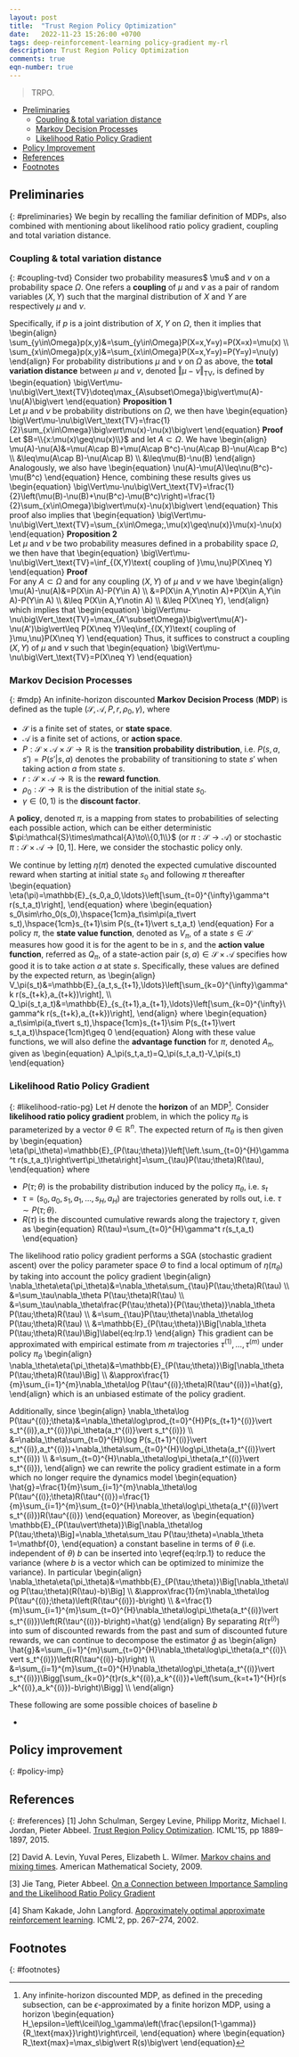 ```yaml
---
layout: post
title:  "Trust Region Policy Optimization"
date:   2022-11-23 15:26:00 +0700
tags: deep-reinforcement-learning policy-gradient my-rl
description: Trust Region Policy Optimization
comments: true
eqn-number: true
---
```

> TRPO.

<!-- excerpt-end -->
- [Preliminaries](#preliminaries)
	- [Coupling & total variation distance](#coupling-tvd)
	- [Markov Decision Processes](#mdp)
	- [Likelihood Ratio Policy Gradient](#likelihood-ratio-pg)
- [Policy Improvement](#policy-imp)
- [References](#references)
- [Footnotes](#footnotes)

## Preliminaries
{: #preliminaries}
We begin by recalling the familiar definition of MDPs, also combined with mentioning about likelihood ratio policy gradient, coupling and total variation distance.

### Coupling & total variation distance
{: #coupling-tvd}
Consider two probability measures$ \mu$ and $\nu$ on a probability space $\Omega$. One refers a **coupling** of $\mu$ and $\nu$ as a pair of random variables $(X,Y)$ such that the marginal distribution of $X$ and $Y$ are respectively $\mu$ and $\nu$.

Specifically, if $p$ is a joint distribution of $X,Y$ on $\Omega$, then it implies that
\begin{align}
\sum_{y\in\Omega}p(x,y)&=\sum_{y\in\Omega}P(X=x,Y=y)=P(X=x)=\mu(x) \\\\ \sum_{x\in\Omega}p(x,y)&=\sum_{x\in\Omega}P(X=x,Y=y)=P(Y=y)=\nu(y)
\end{align}
For probability distributions $\mu$ and $\nu$ on $\Omega$ as above, the **total variation distance** between $\mu$ and $\nu$, denoted $\big\Vert\mu-\nu\big\Vert_\text{TV}$, is defined by
\begin{equation}
\big\Vert\mu-\nu\big\Vert_\text{TV}\doteq\max_{A\\subset\Omega}\big\vert\mu(A)-\nu(A)\big\vert
\end{equation}
**Proposition 1**  
Let $\mu$ and $\nu$ be probability distributions on $\Omega$, we then have
\begin{equation}
\big\Vert\mu-\nu\big\Vert_\text{TV}=\frac{1}{2}\sum_{x\in\Omega}\big\vert\mu(x)-\nu(x)\big\vert
\end{equation}
**Proof**  
Let $B=\\{x:\mu(x)\geq\nu(x)\\}$ and let $A\subset\Omega$. We have
\begin{align}
\mu(A)-\nu(A)&=\mu(A\cap B)+\mu(A\cap B^c)-\nu(A\cap B)-\nu(A\cap B^c) \\\\ &\leq\mu(A\cap B)-\nu(A\cap B) \\\\ &\leq\mu(B)-\nu(B)
\end{align}
Analogously, we also have
\begin{equation}
\nu(A)-\mu(A)\leq\nu(B^c)-\mu(B^c)
\end{equation}
Hence, combining these results gives us
\begin{equation}
\big\Vert\mu-\nu\big\Vert_\text{TV}=\frac{1}{2}\left(\mu(B)-\nu(B)+\nu(B^c)-\mu(B^c)\right)=\frac{1}{2}\sum_{x\in\Omega}\big\vert\mu(x)-\nu(x)\big\vert
\end{equation}
This proof also implies that
\begin{equation}
\big\Vert\mu-\nu\big\Vert_\text{TV}=\sum_{x\in\Omega;\,\mu(x)\geq\nu(x)}\mu(x)-\nu(x)
\end{equation}
**Proposition 2**  
Let $\mu$ and $\nu$ be two probability measures defined in a probability space $\Omega$, we then have that
\begin{equation}
\big\Vert\mu-\nu\big\Vert_\text{TV}=\inf_{(X,Y)\text{ coupling of }\mu,\nu}P(X\neq Y)
\end{equation}
**Proof**  
For any $A\subset\Omega$ and for any coupling $(X,Y)$ of $\mu$ and $\nu$ we have
\begin{align}
\mu(A)-\nu(A)&=P(X\in A)-P(Y\in A) \\\\ &=P(X\in A,Y\notin A)+P(X\in A,Y\in A)-P(Y\in A) \\\\ &\leq P(X\in A,Y\notin A) \\\\ &\leq P(X\neq Y),
\end{align}
which implies that
\begin{equation}
\big\Vert\mu-\nu\big\Vert_\text{TV}=\max_{A'\subset\Omega}\big\vert\mu(A')-\nu(A')\big\vert\leq P(X\neq Y)\leq\inf_{(X,Y)\text{ coupling of }\mu,\nu}P(X\neq Y)
\end{equation}
Thus, it suffices to construct a coupling $(X,Y)$ of $\mu$ and $\nu$ such that
\begin{equation}
\big\Vert\mu-\nu\big\Vert_\text{TV}=P(X\neq Y)
\end{equation}

### Markov Decision Processes
{: #mdp}
An infinite-horizon discounted **Markov Decision Process** (**MDP**) is defined as the tuple $(\mathcal{S},\mathcal{A},P,r,\rho_0,\gamma)$, where
- $\mathcal{S}$ is a finite set of states, or **state space**.
- $\mathcal{A}$ is a finite set of actions, or **action space**.
- $P:\mathcal{S}\times\mathcal{A}\times\mathcal{S}\to\mathbb{R}$ is the **transition probability distribution**, i.e. $P(s,a,s')=P(s'\vert s,a)$ denotes the probability of transitioning to state $s'$ when taking action $a$ from state $s$.
- $r:\mathcal{S}\times\mathcal{A}\to\mathbb{R}$ is the **reward function**.
- $\rho_0:\mathcal{S}\to\mathbb{R}$ is the distribution of the initial state $s_0$.
- $\gamma\in(0,1)$ is the **discount factor**.

A **policy**, denoted $\pi$, is a mapping from states to probabilities of selecting each possible action, which can be either deterministic $\pi:\mathcal{S}\times\mathcal{A}\to\\{0,1\\}$ (or $\pi:\mathcal{S}\to\mathcal{A}$) or stochastic $\pi:\mathcal{S}\times\mathcal{A}\to[0,1]$. Here, we consider the stochastic policy only.

We continue by letting $\eta(\pi)$ denoted the expected cumulative discounted reward when starting at initial state $s_0$ and following $\pi$ thereafter
\begin{equation}
\eta(\pi)=\mathbb{E}\_{s_0,a_0,\ldots}\left[\sum_{t=0}^{\infty}\gamma^t r(s_t,a_t)\right],
\end{equation}
where
\begin{equation}
s_0\sim\rho_0(s_0),\hspace{1cm}a_t\sim\pi(a_t\vert s_t),\hspace{1cm}s_{t+1}\sim P(s_{t+1}\vert s_t,a_t)
\end{equation}
For a policy $\pi$, the **state value function**, denoted as $V_\pi$, of a state $s\in\mathcal{S}$ measures how good it is for the agent to be in $s$, and the **action value function**, referred as $Q_\pi$, of a state-action pair $(s,a)\in\mathcal{S}\times\mathcal{A}$ specifies how good it is to take action $a$ at state $s$. Specifically, these values are defined by the expected return, as
\begin{align}
V_\pi(s_t)&=\mathbb{E}\_{a_t,s_{t+1},\ldots}\left[\sum_{k=0}^{\infty}\gamma^k r(s_{t+k},a_{t+k})\right], \\\\ Q_\pi(s_t,a_t)&=\mathbb{E}\_{s_{t+1},a_{t+1},\ldots}\left[\sum_{k=0}^{\infty}\gamma^k r(s_{t+k},a_{t+k})\right],
\end{align}
where
\begin{equation}
a_t\sim\pi(a_t\vert s_t),\hspace{1cm}s_{t+1}\sim P(s_{t+1}\vert s_t,a_t)\hspace{1cm}t\geq 0
\end{equation}
Along with these value functions, we will also define the **advantage function** for $\pi$, denoted $A_\pi$, given as
\begin{equation}
A_\pi(s_t,a_t)=Q_\pi(s_t,a_t)-V_\pi(s_t)
\end{equation}

### Likelihood Ratio Policy Gradient
{: #likelihood-ratio-pg}
Let $H$ denote the **horizon** of an MDP[^1]. Consider **likelihood ratio policy gradient** problem, in which the policy $\pi_\theta$ is parameterized by a vector $\theta\in\mathbb{R}^n$. The expected return of $\pi_\theta$ is then given by
\begin{equation}
\eta(\pi_\theta)=\mathbb{E}\_{P(\tau;\theta)}\left[\left.\sum_{t=0}^{H}\gamma^t r(s_t,a_t)\right\vert\pi_\theta\right]=\sum_{\tau}P(\tau;\theta)R(\tau),
\end{equation}
where
- $P(\tau;\theta)$ is the probability distribution induced by the policy $\pi_\theta$, i.e. $s_t$
- $\tau=(s_0,a_0,s_1,a_1,\ldots,s_H,a_H)$ are trajectories generated by rolls out, i.e. $\tau\sim P(\tau;\theta)$.
- $R(\tau)$ is the discounted cumulative rewards along the trajectory $\tau$, given as
\begin{equation}
R(\tau)=\sum_{t=0}^{H}\gamma^t r(s_t,a_t)
\end{equation}

The likelihood ratio policy gradient performs a SGA (stochastic gradient ascent) over the policy parameter space $\Theta$ to find a local optimum of $\eta(\pi_\theta)$ by taking into account the policy gradient
\begin{align}
\nabla_\theta\eta(\pi_\theta)&=\nabla_\theta\sum_{\tau}P(\tau;\theta)R(\tau) \\\\ &=\sum_\tau\nabla_\theta P(\tau;\theta)R(\tau) \\\\ &=\sum_\tau\nabla_\theta\frac{P(\tau;\theta)}{P(\tau;\theta)}\nabla_\theta P(\tau;\theta)R(\tau) \\\\ &=\sum_{\tau}P(\tau;\theta)\nabla_\theta\log P(\tau;\theta)R(\tau) \\\\ &=\mathbb{E}\_{P(\tau;\theta)}\Big[\nabla_\theta P(\tau;\theta)R(\tau)\Big]\label{eq:lrp.1}
\end{align}
This gradient can be approximated with empirical estimate from $m$ trajectories $\tau^{(1)},\ldots,\tau^{(m)}$ under policy $\pi_\theta$
\begin{align}
\nabla_\theta\eta(\pi_\theta)&=\mathbb{E}\_{P(\tau;\theta)}\Big[\nabla_\theta P(\tau;\theta)R(\tau)\Big] \\\\ &\approx\frac{1}{m}\sum_{i=1}^{m}\nabla_\theta\log P(\tau^{(i)};\theta)R(\tau^{(i)})=\hat{g},
\end{align}
which is an unbiased estimate of the policy gradient.

Additionally, since
\begin{align}
\nabla_\theta\log P(\tau^{(i)};\theta)&=\nabla_\theta\log\prod_{t=0}^{H}P(s_{t+1}^{(i)}\vert s_t^{(i)},a_t^{(i)})\pi_\theta(a_t^{(i)}\vert s_t^{(i)}) \\\\ &=\nabla_\theta\sum_{t=0}^{H}\log P(s_{t+1}^{(i)}\vert s_t^{(i)},a_t^{(i)})+\nabla_\theta\sum_{t=0}^{H}\log\pi_\theta(a_t^{(i)}\vert s_t^{(i)}) \\\\ &=\sum_{t=0}^{H}\nabla_\theta\log\pi_\theta(a_t^{(i)}\vert s_t^{(i)}),
\end{align}
we can rewrite the policy gradient estimate in a form which no longer require the dynamics model
\begin{equation}
\hat{g}=\frac{1}{m}\sum_{i=1}^{m}\nabla_\theta\log P(\tau^{(i)};\theta)R(\tau^{(i)})=\frac{1}{m}\sum_{i=1}^{m}\sum_{t=0}^{H}\nabla_\theta\log\pi_\theta(a_t^{(i)}\vert s_t^{(i)})R(\tau^{(i)})
\end{equation}
Moreover, as
\begin{equation}
\mathbb{E}\_{P(\tau\vert\theta)}\Big[\nabla_\theta\log P(\tau;\theta)\Big]=\nabla_\theta\sum_\tau P(\tau;\theta)=\nabla_\theta 1=\mathbf{0},
\end{equation}
a constant baseline in terms of $\theta$ (i.e. independent of $\theta$) $b$ can be inserted into \eqref{eq:lrp.1} to reduce the variance (where $b$ is a vector which can be optimized to minimize the variance). In particular
\begin{align}
\nabla_\theta\eta(\pi_\theta)&=\mathbb{E}\_{P(\tau;\theta)}\Big[\nabla_\theta\log P(\tau;\theta)(R(\tau)-b)\Big] \\\\ &\approx\frac{1}{m}\nabla_\theta\log P(\tau^{(i)};\theta)\left(R(\tau^{(i)})-b\right) \\\\ &=\frac{1}{m}\sum_{i=1}^{m}\sum_{t=0}^{H}\nabla_\theta\log\pi_\theta(a_t^{(i)}\vert s_t^{(i)})\left(R(\tau^{(i)})-b\right)=\hat{g}
\end{align}
By separating $R(\tau^{(i)})$ into sum of discounted rewards from the past and sum of discounted future rewards, we can continue to decompose the estimator $\hat{g}$ as
\begin{align}
\hat{g}&=\sum_{i=1}^{m}\sum_{t=0}^{H}\nabla_\theta\log\pi_\theta(a_t^{(i)}\vert s_t^{(i)})\left(R(\tau^{(i)}-b)\right) \\\\ &=\sum_{i=1}^{m}\sum_{t=0}^{H}\nabla_\theta\log\pi_\theta(a_t^{(i)}\vert s_t^{(i)})\Bigg[\sum_{k=0}^{t}r(s_k^{(i)},a_k^{(i)})+\left(\sum_{k=t+1}^{H}r(s_k^{(i)},a_k^{(i)})-b\right)\Bigg] \\\\
\end{align}


These following are some possible choices of baseline $b$
<ul>
	<li></li>
</ul>

## Policy improvement
{: #policy-imp}

## References
{: #references}
[1] John Schulman, Sergey Levine, Philipp Moritz, Michael I. Jordan, Pieter Abbeel. [Trust Region Policy Optimization](https://dl.acm.org/doi/10.5555/3045118.3045319). ICML'15, pp 1889–1897, 2015.  

[2] David A. Levin, Yuval Peres, Elizabeth L. Wilmer. [Markov chains and mixing times](https://pages.uoregon.edu/dlevin/MARKOV/markovmixing.pdf). American Mathematical Society, 2009.

[3] Jie Tang, Pieter Abbeel. [On a Connection between Importance Sampling and the Likelihood Ratio Policy Gradient]()

[4] Sham Kakade,  John Langford. [Approximately optimal approximate reinforcement learning](https://dl.acm.org/doi/10.5555/645531.656005). ICML'2, pp. 267–274, 2002.  

## Footnotes
{: #footnotes}

[^1]: Any infinite-horizon discounted MDP, as defined in the preceding subsection, can be $\epsilon$-approximated by a finite horizon MDP, using a horizon
	\begin{equation}
	H_\epsilon=\left\lceil\log_\gamma\left(\frac{\epsilon(1-\gamma)}{R_\text{max}}\right)\right\rceil,
	\end{equation}
	where
	\begin{equation}
	R_\text{max}=\max_s\big\vert R(s)\big\vert
	\end{equation}